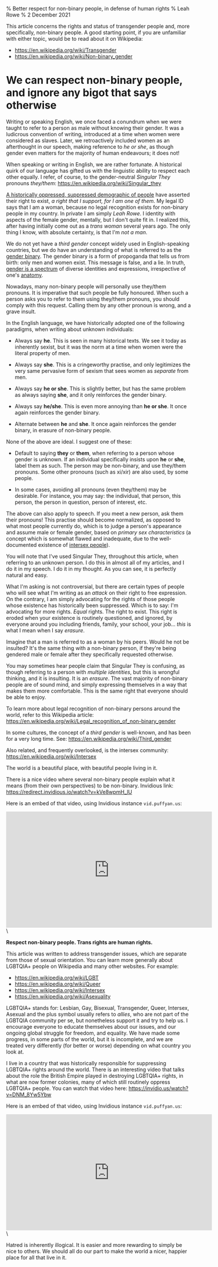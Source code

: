 % Better respect for non-binary people, in defense of human rights
% Leah Rowe
% 2 December 2021

This article concerns the rights and status of transgender people and, more
specifically, non-binary people. A good starting point, if you are
unfamiliar with either topic, would be to read about it on Wikipedia:

* <https://en.wikipedia.org/wiki/Transgender>
* <https://en.wikipedia.org/wiki/Non-binary_gender>

We can respect non-binary people, and ignore any bigot that says otherwise
==========================================================================

Writing or speaking English, we once faced a conundrum when we were
taught to refer to a person as male without knowing their gender. It was
a ludicrous convention of writing, introduced at a time when women were
considered as slaves. Later, we retroactively included women as an afterthought in
our speech, making reference to *he or she*, as though gender even matters
for the majority of human endeavours; it does not!

When speaking or writing in English, we are rather fortunate. A historical
quirk of our language has gifted us with the linguistic ability to respect
each other equally. I refer, of course, to the gender-neutral *Singular
They* pronouns *they/them*: <https://en.wikipedia.org/wiki/Singular_they>

[A historically oppressed, suppressed demographic of people](https://transequality.org/issues/resources/understanding-non-binary-people-how-to-be-respectful-and-supportive)
have asserted
their right to exist, *a right that I support, for I am one of them*. My legal
ID says that I am a woman, because no legal recognition exists for non-binary
people in my country. In private I am simply *Leah Rowe*. I identity with aspects
of the female gender, mentally, but I don't quite fit in. I realized this, after
having initially come out as a *trans woman* several years ago. The only thing
I know, with absolute certainty, is that I'm *not a man*.

We do not yet have a *third gender* concept widely used in English-speaking
countries, but we do have an understanding of what is referred to as
the [gender binary](https://en.wikipedia.org/wiki/Gender_binary). The gender
binary is a form of propoganda that tells us from birth: only men and women
exist. This message is false, and a lie. In
truth, [gender is a spectrum](https://en.wikipedia.org/wiki/Gender_identity)
of diverse identities and expressions, irrespective of
one's [anatomy](https://en.wikipedia.org/wiki/Sex).

Nowadays, many non-binary people will personally use they/them pronouns. It is
imperative that such people be fully honoured. When such a person asks you
to refer to them using they/them pronouns, you should comply with this request.
Calling them by any other pronoun is wrong, and a grave insult.

In the English language, we have historically adopted one of the following paradigms,
when writing about unknown individuals:

* Always say **he**. This is seen in many historical texts. We see it today as
  inherently sexist, but it was the norm at a time when women were the literal
  property of men.

* Always say **she**. This is a cringeworthy practise, and only legitimizes the
  very same pervasive form of sexism that sees women as *separate* from men.

* Always say **he or she**. This is slightly better, but has the same problem
  as always saying **she**, and it only reinforces the gender binary.

* Always say **he/she**. This is even more annoying than **he or she**.
  It once again reinforces the gender binary.

* Alternate between **he** and **she**. It once again reinforces the gender
  binary, in erasure of non-binary people.

None of the above are ideal. I suggest one of these:

* Default to saying **they** or **them**, when referring to a person whose
  gender is unknown. If an individual specifically insists upon **he**
  or **she**, label them as such. The person may be non-binary, and use
  they/them pronouns. Some other pronouns (such as xi/xir) are also used, by
  some people.

* In some cases, avoiding all pronouns (even they/them) may be desirable.
  For instance, you may say: the individual, that person, this person, the
  person in question, person of interest, etc.

The above can also apply to speech. If you meet a new person, ask them their
pronouns! This practise should become normalized, as opposed to what most
people currently do, which is to judge a person's appearance and assume male
or female gender, based on *primary sex characteristics* (a concept which is
somewhat flawed and inadequate, due to the well-documented existence
of [intersex people](https://en.wikipedia.org/wiki/Intersex)).

You will note that I've used Singular They, throughout this article, when
referring to an unknown person. I do this in almost all of my articles, and
I do it in my speech. I do it in my thought. As you can see, it is perfectly
natural and easy.

What I'm asking is not controversial, but there are certain types of people
who will see what I'm writing as an *attack* on their right to free expression.
On the contrary, I am simply advocating for the rights of those people whose
existence has historically been suppressed. Which is to say: I'm advocating
for more rights. *Equal* rights. The right to exist. This right is eroded
when your existence is routinely questioned, and ignored, by everyone around
you including friends, family, your school, your job... *this* is what I
mean when I say *erasure*.

Imagine that a man is referred to as a woman by his peers. Would he not be
insulted? It's the same thing with a non-binary person, if they're being
gendered male or female after they specifically requested otherwise.

You may sometimes hear people claim that Singular They is confusing, as though
referring to a person with *multiple identities*, but this is wrongful thinking,
and it is insulting. It is an *erasure*. The vast majority of non-binary people
are of sound mind, and simply expressing themselves in a way that makes them
more comfortable. This is the same right that everyone should be able to enjoy.

To learn more about legal recognition of non-binary persons around the world,
refer to this
Wikipedia
article: <https://en.wikipedia.org/wiki/Legal_recognition_of_non-binary_gender>

In some cultures, the concept of a *third gender* is well-known, and has been
for a very long time. See:
<https://en.wikipedia.org/wiki/Third_gender>

Also related, and frequently overlooked, is the intersex community:
<https://en.wikipedia.org/wiki/Intersex>

The world is a beautiful place, with beautiful people living in it.

There is a nice video where several non-binary people explain what it means
(from their own perspectives) to be non-binary. Invidious link:
<https://redirect.invidious.io/watch?v=kVe8wpmH_lU>

Here is an embed of that video, using Invidious instance `vid.puffyan.us`:

<iframe width="560" height="315" src="https://vid.puffyan.us/embed/kVe8wpmH_lU" frameborder="0" allow="autoplay; encrypted-media" allowfullscreen></iframe>\

**Respect non-binary people. Trans rights are human rights.**

This article was written to address transgender issues, which are separate
from those of sexual orientation. You can learn more generally about LGBTQIA+
people on Wikipedia and many other websites. For example:

* <https://en.wikipedia.org/wiki/LGBT>
* <https://en.wikipedia.org/wiki/Queer>
* <https://en.wikipedia.org/wiki/Intersex>
* <https://en.wikipedia.org/wiki/Asexuality>

LGBTQIA+ stands for: Lesbian, Gay, Bisexual, Transgender, Queer, Intersex,
Asexual and the plus symbol usually refers to *allies*, who are not part of
the LGBTQIA community per se, but nonetheless support it and try to help us.
I encourage everyone to educate themselves about our issues, and our ongoing
global struggle for freedom, and equality. We have made some progress, in
some parts of the world, but it is incomplete, and we are treated very
differently (for better or worse) depending on what country you look at.

I live in a country that was historically responsible for suppressing LGBTQIA+
rights around the world. There is an interesting video that talks about the
role the British Empire played in destroying LGBTQIA+ rights, in what are now
former colonies, many of which still routinely oppress LGBTQIA+ people. You can
watch that video here: <https://invidio.us/watch?v=DNM_8Yw5Ybw>

Here is an embed of that video, using Invidious instance `vid.puffyan.us`:

<iframe width="560" height="315" src="https://vid.puffyan.us/embed/DNM_8Yw5Ybw" frameborder="0" allow="autoplay; encrypted-media" allowfullscreen></iframe>\

Hatred is inherently illogical. It is easier and more rewarding to simply be
nice to others. We should all do our part to make the world a nicer, happier
place for all that live in it.


